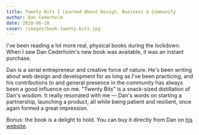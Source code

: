 ```yaml
---
title: Twenty Bits I Learned About Design, Business & Community
author: Dan Cederholm
date: 2020-06-10
cover: /images/book-twenty-bits.jpg 
---
```


I've been reading a lot more real, physical books during the lockdown. When I saw Dan Cederholm's new book was available, it was an instant purchase.

Dan is a serial entrepreneur and creative force of nature. He's been writing about web design and development for as long as I've been practicing, and his contributions to and general presence in the community has always been a good influence on me. "Twenty Bits" is a snack-sized distillation of Dan's wisdom. It really resonated with me — Dan's words on starting a partnership, launching a product, all while being patient and resilient, once again formed a great impression.

Bonus: the book is a delight to hold. You can buy it directly from Dan on [his website](https://simplebits.com/).